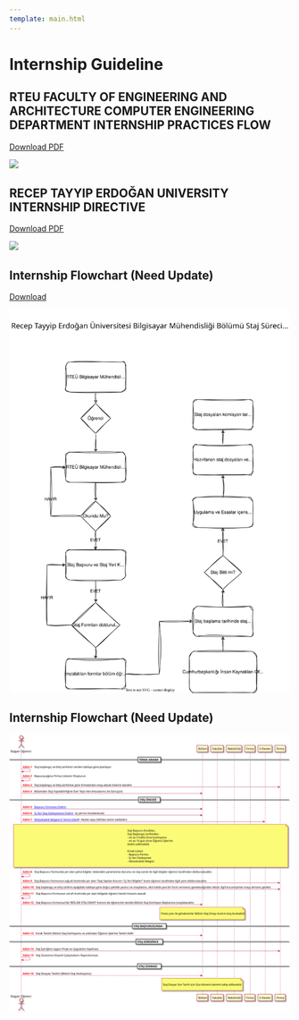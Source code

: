 ```yaml
---
template: main.html
---
```


# Internship Guideline

## RTEU FACULTY OF ENGINEERING AND ARCHITECTURE COMPUTER ENGINEERING DEPARTMENT INTERNSHIP PRACTICES FLOW

[Download PDF](http://bilgisayar.mmf.erdogan.edu.tr/Files/ckFiles/bilgisayar-mmf-erdogan-edu-tr/Belgeler/Bilgisayar_Muhendisligi_Staj_Uygulama_Esaslar%C4%B1.pdf)

![](https://www.plantuml.com/plantuml/svg/dLGxRXin4ErvYkaYNy4fOWH66fUfKjBcM9feo3NuKR0wI5gTGRqwhU-L8NUvH612XLa8v7pUPpJIGuZQnsHPgN9JzzU_qycZUo6Gm6yOqHCy9qx-gw9NsFnSWsdS9WSsVRk3k4C76pnWl5C0zwNcMR-V3icda5o2KRzf0QYvxqiE3WWby2i3FcdXWH-3jxd536oaPEugGQ3tKsPs28FJ8-iudKiwwyeLIzYPwGnsEdyGjW8z3PR2EBWl6Y869Wjei43DO3LV04MaDmIMEdYB8LtSSh7Oec8XZ3g8c9q-YjIMXpyxObo6QV2Wim0Q1p-FaqBZwE4vWTnUBuwlbtsTKuMk9eLCgfQ9mOXnJqpXm-pAGMUAeEMvVirHMsrxyxojxUPuAy4ZJYVqBDJaBK8ON7f9POnPEDzaN5UCU4kS_GKA4GLcIvwOLgfQsgmqrtAG0yAcSehuutySZzVB4JaAR4Pt0jlFod8NnJM_Ucmb-xBQQ8Zxc_GfPpUzLNUDsSf7ZykZCMWQ-BeJzAfwhtgl3FKtKl4RyZmOKNUSaMjdwnFLLijwIL-tg_RC7VC_Zf7D8PQEJlrShK8StfHwa5UohFu1)

## RECEP TAYYIP ERDOĞAN UNIVERSITY INTERNSHIP DIRECTIVE

[Download PDF](http://bilgisayar.mmf.erdogan.edu.tr/Files/ckFiles/bilgisayar-mmf-erdogan-edu-tr/Belgeler/RTEU_Staj_Yonergesi_190350.pdf)

![](https://www.plantuml.com/plantuml/svg/bPF1RXen48RlVeevabUWXqQ8gfLGIrNII3bEO48Sx5aqkqPQ7gIdIXnpPI-SkArvhtfnlAJRRQkSG9xF_p-U-VSwBr0APurIvtzA3MS5Fi4aipelCtOmDUwqAvmuu-IT6gO2r3zBCYGQFjO7eOqXNcZHHWUeAt6JhGrouIk3uYiOrySjiI6-i2CyxJPE0eghZROQnkHt97sYN10_8GVIqDgG_9qTPtc9UJ1y3LY2Ero7LdpLW9tIDrnduk0JRaFP84Ue_k5tGZpNuFUdNUF912DjMZ-b7s3WzuKMtC8j2bXVlR-2uf4O1YNbLmfWcEf-ptCoP2dNhri9n0G51MxfHHMWaOs7KyRI82zyrQSDS7wnhxWpZ8v9HB_eHzGmozZLpmO5_liy038vmO2pQ9ONsRev31uFwb9wGnTlxo6QgU5NoPQ25bxIaCb2CnOXWlMnBua9R_KRwKPugLikBN1K7qnzjA63-bb7Wxuzzc3VowLBQVbZ7Z2hZz9CO4CX-WSc6ngWO1k_W1QB0y8vhk2EGb6wr6L6aJ-_n1dNHkLot3J4O5r_K2AKCkMhdXMtQVsmI1c87kbyWlVEdAiB3LPtZVvfrJLh4vKobNwx4xn1YpRff4HyfgrZc1gyRvAsYdlXEAFVBgYpYxeE5vqrwXS0)

## Internship Flowchart (Need Update)

[Download](assets/internship-flowchart.drawio.pdf)

![](assets/internship-flowchart.drawio.svg)

## Internship Flowchart (Need Update)

![](assets/internship-flowchart-extended.svg)
